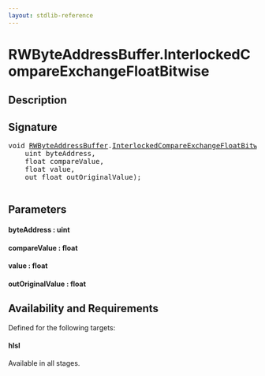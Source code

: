 ```yaml
---
layout: stdlib-reference
---
```


# RWByteAddressBuffer\.InterlockedCompareExchangeFloatBitwise

## Description





## Signature 

<pre>
<span class="code_keyword">void</span> <a href="/stdlib-reference/types/RWByteAddressBuffer/index" class="code_type">RWByteAddressBuffer</a>.<a href="/stdlib-reference/types/RWByteAddressBuffer/InterlockedCompareExchangeFloatBitwise">InterlockedCompareExchangeFloatBitwise</a>(
    <span class="code_keyword">uint</span> <span class='code_param'>byteAddress</span>,
    <span class="code_keyword">float</span> <span class='code_param'>compareValue</span>,
    <span class="code_keyword">float</span> <span class='code_param'>value</span>,
    <span class="code_keyword">out</span> <span class="code_keyword">float</span> <span class='code_param'>outOriginalValue</span>);

</pre>

## Parameters

#### byteAddress  : uint
#### compareValue  : float
#### value  : float
#### outOriginalValue  : float

## Availability and Requirements

Defined for the following targets:

#### hlsl
Available in all stages.




